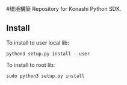 #環境構築
Repository for Konashi Python SDK.


## Install

To install to user local lib:
```
python3 setup.py install --user
```

To install to root lib:
```
sudo python3 setup.py install
```

